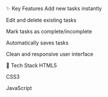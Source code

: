 ✨ Key Features
Add new tasks instantly

Edit and delete existing tasks

Mark tasks as complete/incomplete

Automatically saves tasks 

Clean and responsive user interface


🔧 Tech Stack
HTML5

CSS3

JavaScript 

